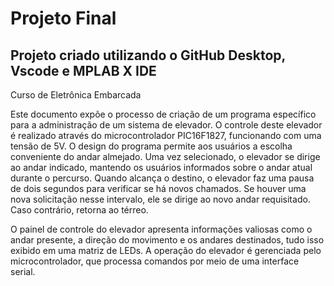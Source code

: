 # Projeto Final

## Projeto criado utilizando o GitHub Desktop, Vscode e MPLAB X IDE

Curso de Eletrônica Embarcada

  Este documento expõe o processo de criação de um programa específico para a administração de um sistema de elevador. O controle deste elevador é realizado através do microcontrolador PIC16F1827, funcionando com uma tensão de 5V. O design do programa permite aos usuários a escolha conveniente do andar almejado. Uma vez selecionado, o elevador se dirige ao andar indicado, mantendo os usuários informados sobre o andar atual durante o percurso. Quando alcança o destino, o elevador faz uma pausa de dois segundos para verificar se há novos chamados. Se houver uma nova solicitação nesse intervalo, ele se dirige ao novo andar requisitado. Caso contrário, retorna ao térreo.

  O painel de controle do elevador apresenta informações valiosas como o andar presente, a direção do movimento e os andares destinados, tudo isso exibido em uma matriz de LEDs. A operação do elevador é gerenciada pelo microcontrolador, que processa comandos por meio de uma interface serial.
